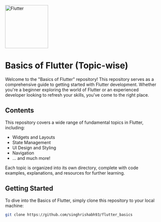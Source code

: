 <img src="https://upload.wikimedia.org/wikipedia/commons/1/17/Google-flutter-logo.png" width="140" alt=" Flutter ">
 
# Basics of Flutter (Topic-wise)

Welcome to the "Basics of Flutter" repository! This repository serves as a comprehensive guide to getting started with Flutter development. Whether you're a beginner exploring the world of Flutter or an experienced developer looking to refresh your skills, you've come to the right place.

## Contents

This repository covers a wide range of fundamental topics in Flutter, including:

- Widgets and Layouts
- State Management
- UI Design and Styling
- Navigation
- ... and much more!

Each topic is organized into its own directory, complete with code examples, explanations, and resources for further learning.

## Getting Started

To dive into the Basics of Flutter, simply clone this repository to your local machine:

```bash
git clone https://github.com/singhrishabh93/flutter_basics
